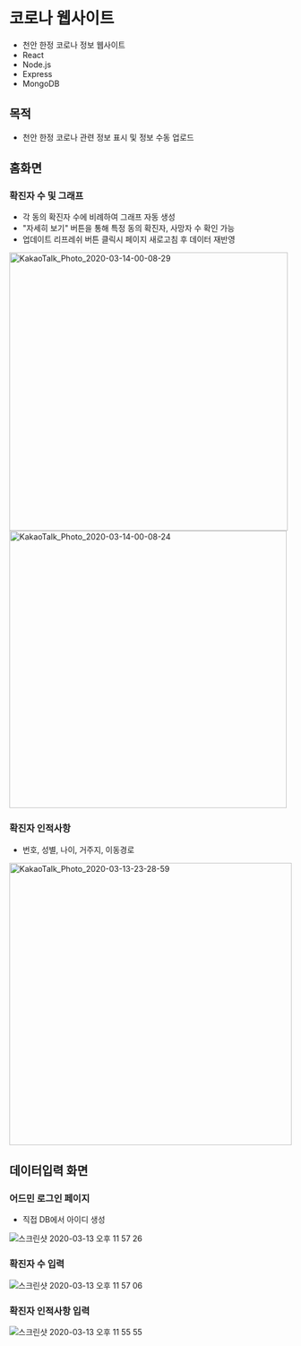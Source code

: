 # 코로나 웹사이트

- 천안 한정 코로나 정보 웹사이트
- React
- Node.js
- Express
- MongoDB

## 목적

- 천안 한정 코로나 관련 정보 표시 및 정보 수동 업로드

## 홈화면

### 확진자 수 및 그래프
- 각 동의 확진자 수에 비례하여 그래프 자동 생성 
- "자세히 보기" 버튼을 통해 특정 동의 확진자, 사망자 수 확인 가능
- 업데이트 리프레쉬 버튼 클릭시 페이지 새로고침 후 데이터 재반영

<img width="497" alt="KakaoTalk_Photo_2020-03-14-00-08-29" src="https://user-images.githubusercontent.com/56405613/76633421-05791380-6588-11ea-84b1-eda9e7a042b4.png">

<img width="495" alt="KakaoTalk_Photo_2020-03-14-00-08-24" src="https://user-images.githubusercontent.com/56405613/76633466-1c1f6a80-6588-11ea-8b97-89498047ab06.png">



### 확진자 인적사항
- 번호, 성별, 나이, 거주지, 이동경로 

<img width="504" alt="KakaoTalk_Photo_2020-03-13-23-28-59" src="https://user-images.githubusercontent.com/56405613/76630303-23904500-6583-11ea-91bd-d26b565f77bb.png">



## 데이터입력 화면

### 어드민 로그인 페이지

- 직접 DB에서 아이디 생성

![스크린샷 2020-03-13 오후 11 57 26](https://user-images.githubusercontent.com/56405613/76632600-cb5b4200-6586-11ea-9b23-7e57512dd9fd.png)


### 확진자 수 입력

![스크린샷 2020-03-13 오후 11 57 06](https://user-images.githubusercontent.com/56405613/76632561-be3e5300-6586-11ea-93a4-c2fc67e6de36.png)


### 확진자 인적사항 입력

![스크린샷 2020-03-13 오후 11 55 55](https://user-images.githubusercontent.com/56405613/76632495-a9fa5600-6586-11ea-9820-a844f76325bb.png)


